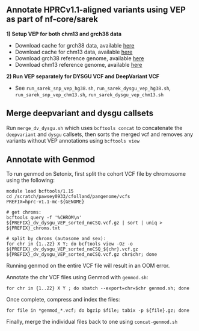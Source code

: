 ## Annotate HPRCv1.1-aligned variants using VEP as part of nf-core/sarek

**1) Setup VEP for both chm13 and grch38 data**
- Download cache for grch38 data, available [here](https://ftp.ensembl.org/pub/release-114/variation/indexed_vep_cache/homo_sapiens_vep_114_GRCh38.tar.gz)
- Download cache for chm13 data, available [here](https://ftp.ensembl.org/pub/rapid-release/species/Homo_sapiens/GCA_009914755.4/ensembl/variation/2022_10/indexed_vep_cache/Homo_sapiens-GCA_009914755.4-2022_10.tar.gz)
- Download grch38 reference genome, available [here](https://storage.googleapis.com/gcp-public-data--broad-references/hg38/v0/dragen_reference/Homo_sapiens_assembly38_masked.fasta)
- Download chm13 reference genome, available [here](https://storage.googleapis.com/gcp-public-data--broad-references/t2t/v2/chm13v2.0.maskedY.rCRS.EBV.fasta)

**2) Run VEP separately for DYSGU VCF and DeepVariant VCF** 
- See `run_sarek_snp_vep_hg38.sh`, `run_sarek_dysgu_vep_hg38.sh`, `run_sarek_snp_vep_chm13.sh`, `run_sarek_dysgu_vep_chm13.sh`

## Merge deepvariant and dysgu callsets
Run `merge_dv_dysgu.sh` which uses `bcftools concat` to concatenate the `deepvariant` and `dysgu` callsets, then sorts the merged vcf and removes any variants without VEP annotations using `bcftools view`

## Annotate with Genmod
To run genmod on Setonix, first split the cohort VCF file by chromosome using the following:

```
module load bcftools/1.15
cd /scratch/pawsey0933/cfolland/pangenome/vcfs
PREFIX=hprc-v1.1-mc-${GENOME}

# get chroms:
bcftools query -f '%CHROM\n' ${PREFIX}_dv_dysgu_VEP_sorted_noCSQ.vcf.gz | sort | uniq > ${PREFIX}_chroms.txt

# split by chroms (autosome and sex):
for chr in {1..22} X Y; do bcftools view -Oz -o ${PREFIX}_dv_dysgu_VEP_sorted_noCSQ_${chr}.vcf.gz ${PREFIX}_dv_dysgu_VEP_sorted_noCSQ.vcf.gz chr$chr; done
```

Running genmod on the entire VCF file will result in an OOM error. 

Annotate the chr VCF files using Genmod with `genmod.sh`:

```
for chr in {1..22} X Y ; do sbatch --export=chr=$chr genmod.sh; done
```

Once complete, compress and index the files:
```
for file in *genmod_*.vcf; do bgzip $file; tabix -p ${file}.gz; done
```

Finally, merge the individual files back to one using `concat-genmod.sh`


